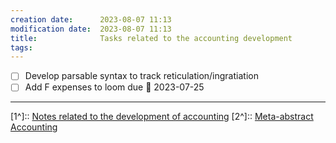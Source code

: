 ```yaml
---
creation date:		2023-08-07 11:13
modification date:	2023-08-07 11:13
title: 				Tasks related to the accounting development
tags:
---
```

- [ ] Develop parsable syntax to track reticulation/ingratiation
- [ ] Add F expenses to loom due 📅 2023-07-25

---
[1^]:: [Notes related to the development of accounting](Notes%20related%20to%20the%20development%20of%20accounting.md)
[2^]:: [Meta-abstract Accounting](Meta-abstract%20Accounting.md)
